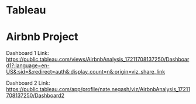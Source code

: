 # Tableau


# Airbnb Project

Dashboard 1 Link:
https://public.tableau.com/views/AirbnbAnalysis_17211708137250/Dashboard1?:language=en-US&:sid=&:redirect=auth&:display_count=n&:origin=viz_share_link

Dashboard 2 Link:
https://public.tableau.com/app/profile/nate.negash/viz/AirbnbAnalysis_17211708137250/Dashboard2


